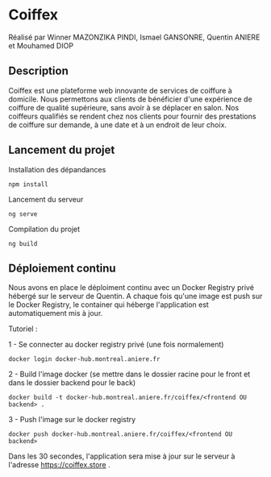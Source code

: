 # Coiffex

Réalisé par Winner MAZONZIKA PINDI, Ismael GANSONRE, Quentin ANIERE  et Mouhamed DIOP

##  Description

Coiffex est une plateforme web innovante de services de coiffure à domicile. Nous permettons aux clients de bénéficier d'une expérience de coiffure de qualité supérieure, sans avoir à se déplacer en salon. Nos coiffeurs qualifiés se rendent chez nos clients pour fournir des prestations de coiffure sur demande, à une date et à un endroit de leur choix.

## Lancement du projet

Installation des dépandances
```
npm install
```

Lancement du serveur
```
ng serve
```

Compilation du projet
```
ng build
```

## Déploiement continu

Nous avons en place le déploiment continu avec un Docker Registry privé hébergé sur le serveur de Quentin. A chaque fois qu'une image est push sur le Docker Registry, le container qui héberge l'application est automatiquement mis à jour.

Tutoriel :

1 - Se connecter au docker registry privé (une fois normalement)
```
docker login docker-hub.montreal.aniere.fr
```

2 - Build l'image docker (se mettre dans le dossier racine pour le front et dans le dossier backend pour le back)
```
docker build -t docker-hub.montreal.aniere.fr/coiffex/<frontend OU backend> .
```

3 - Push l'image sur le docker registry
```
docker push docker-hub.montreal.aniere.fr/coiffex/<frontend OU backend>
```
Dans les 30 secondes, l'application sera mise à jour sur le serveur à l'adresse https://coiffex.store .
